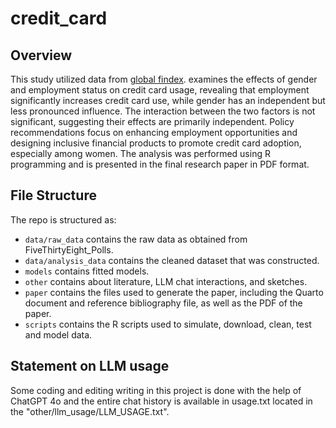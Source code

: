 # credit_card

## Overview


This study utilized data from [global findex](https://www.worldbank.org/en/publication/globalfindex). examines the effects of gender and employment status on credit card usage, revealing that employment significantly increases credit card use, while gender has an independent but less pronounced influence. The interaction between the two factors is not significant, suggesting their effects are primarily independent. Policy recommendations focus on enhancing employment opportunities and designing inclusive financial products to promote credit card adoption, especially among women. The analysis was performed using R programming and is presented in the final research paper in PDF format.


## File Structure

The repo is structured as:

-   `data/raw_data` contains the raw data as obtained from FiveThirtyEight_Polls.
-   `data/analysis_data` contains the cleaned dataset that was constructed.
-   `models` contains fitted models. 
-   `other` contains about literature, LLM chat interactions, and sketches.
-   `paper` contains the files used to generate the paper, including the Quarto document and reference bibliography file, as well as the PDF of the paper. 
-   `scripts` contains the R scripts used to simulate, download, clean, test and model data.
  
## Statement on LLM usage

Some coding and editing writing in this project is done with the help of ChatGPT 4o and the entire chat history is available in usage.txt located in the "other/llm_usage/LLM_USAGE.txt".
